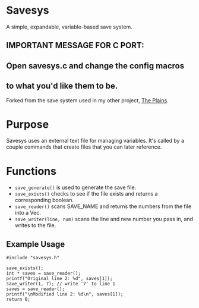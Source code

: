 # Savesys

A simple, expandable, variable-based save system.

## IMPORTANT MESSAGE FOR C PORT:
## Open savesys.c and change the config macros
## to what you'd like them to be.

Forked from the save system used in my other project, [The Plains](https://github.com/draumaz/plains).

# Purpose

Savesys uses an external text file for managing variables. It's called by a couple commands that create files that you can later reference.

# Functions

- ```save_generate()``` is used to generate the save file.
- ```save_exists()``` checks to see if the file exists and returns a corresponding boolean.
- ```save_reader()``` scans SAVE_NAME and returns the numbers from the file into a Vec<i32>.
- ```save_writer(line, num)``` scans the line and new number you pass in, and writes to the file.

## Example Usage

```
#include "savesys.h"

save_exists();
int * saves = save_reader();
printf("Original line 2: %d", saves[1]);
save_writer(1, 7); // write '7' to line 1
saves = save_reader();
printf("\nModified line 2: %d\n", saves[1]);
return 0;
```
